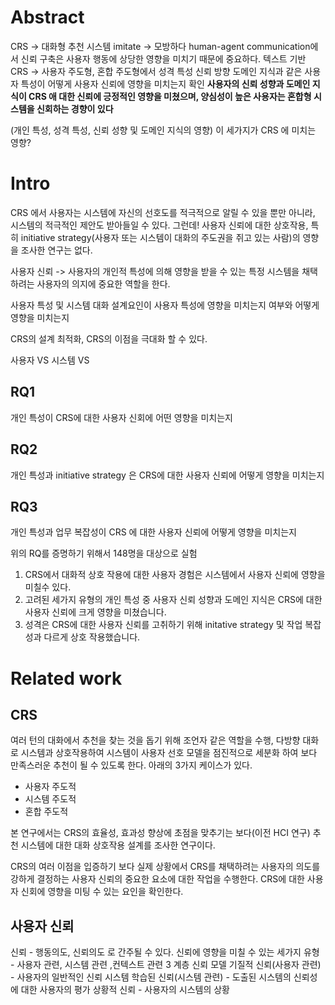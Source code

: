 # Abstract

CRS -> 대화형 추천 시스템
imitate -> 모방하다
human-agent communication에서 신뢰 구축은 사용자 행동에 상당한 영향을 미치기 때문에 중요하다.
텍스트 기반 CRS -> 사용자 주도형, 혼합 주도형에서 성격 특성 신뢰 방향 도메인 지식과 같은 사용자 특성이 어떻게 사용자 신뢰에 영향을 미치는지 확인 
**사용자의 신뢰 성향과 도메인 지식이 CRS 애 대한 신뢰에 긍정적인 영향을 미쳤으며, 양심성이 높은 사용자는 혼합형 시스템을 신회하는 경향이 있다**

(개인 특성, 성격 특성, 신뢰 성향 및 도메인 지식의 영향) 이 세가지가 CRS 에 미치는 영향?

# Intro
CRS 에서 사용자는 시스템에 자신의 선호도를 적극적으로 알릴 수 있을 뿐만 아니라, 시스템의 적극적인 제안도 받아들일 수 있다. 
그런데! 사용자 신뢰에 대한 상호작용, 특히 initiative strategy(사용자 또는 시스템이 대화의 주도권을 쥐고 있는 사람)의 영향을 조사한 연구는 없다. 

사용자 신뢰 -> 사용자의 개인적 특성에 의해 영향을 받을 수 있는 특정 시스템을 채택하려는 사용자의 의지에 중요한 역할을 한다. 

사용자 특성 및 시스템 대화 설계요인이 사용자 특성에 영향을 미치는지 여부와 어떻게 영향을 미치는지

CRS의 설계 최적화, CRS의 이점을 극대화 할 수 있다.

사용자 VS 시스템 VS 
## RQ1
개인 특성이 CRS에 대한 사용자 신회에 어떤 영향을 미치는지
## RQ2
개인 특성과 initiative strategy 은 CRS에  대한 사용자 신뢰에 어떻게 영향을 미치는지

## RQ3
개인 특성과 업무 복잡성이 CRS 에 대한 사용자 신뢰에 어떻게 영향을 미치는지

위의 RQ를 증명하기 위해서 148명을 대상으로 실험 

1. CRS에서 대화적 상호 작용에 대한 사용자 경험은 시스템에서 사용자 신뢰에 영향을 미칠수 있다.
2. 고려된 세가지 유형의 개인 특성 중 사용자 신뢰 성향과 도메인 지식은 CRS에 대한 사용자 신뢰에 크게 영향을 미쳤습니다.
3. 성격은 CRS에 대한 사용자 신뢰를 고취하기 위해 initative strategy 및 작업 복잡성과 다르게 상호 작용했습니다.
# Related work
## CRS

여러 턴의 대화에서 추천을 찾는 것을 돕기 위해 조언자 같은 역할을 수행, 
다방향 대화로 시스템과 상호작용하여 시스템이 사용자 선호 모델을 점진적으로 세분화 하여 보다 만족스러운 추천이 될 수 있도록 한다. 
아래의 3가지 케이스가 있다.
- 사용자 주도적
- 시스템 주도적
- 혼합 주도적

본 연구에서는 CRS의 효율성, 효과성 향상에 초점을 맞추기는 보다(이전 HCI 연구)
추천 시스템에 대한 대화 상호작용 설계를 조사한 연구이다. 

CRS의 여러 이점을 입증하기 보다 실제 상황에서 CRS를 채택하려는 사용자의 의도를 강하게 결정하는 사용자 신뢰의 중요한 요소에 대한 작업을 수행한다. CRS에 대한 사용자 신회에 영향을 미팅 수 있는 요인을 확인한다.

##  사용자 신뢰

신뢰 - 행동의도, 신뢰의도 로 간주될 수 있다.
신뢰에 영향을 미칠 수 있는 세가지 유형 - 사용자 관련, 시스템 관련 ,컨텍스트 관련
3 계층 신뢰 모델
기질적 신뢰(사용자 관련) - 사용자의 일반적인 신뢰 시스템 
학습된 신뢰(시스템 관련) - 도출된 시스템의 신뢰성에 대한 사용자의 평가
상황적 신뢰 - 사용자의 시스템의 상황



